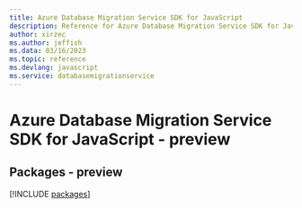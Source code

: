 ```yaml
---
title: Azure Database Migration Service SDK for JavaScript
description: Reference for Azure Database Migration Service SDK for JavaScript
author: xirzec
ms.author: jeffish
ms.data: 03/16/2023
ms.topic: reference
ms.devlang: javascript
ms.service: databasemigrationservice
---
```

# Azure Database Migration Service SDK for JavaScript - preview
## Packages - preview
[!INCLUDE [packages](database-migration-service-index.md)]